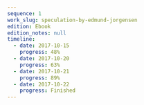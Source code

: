 ```yaml
---
sequence: 1
work_slug: speculation-by-edmund-jorgensen
edition: Ebook
edition_notes: null
timeline:
  - date: 2017-10-15
    progress: 48%
  - date: 2017-10-20
    progress: 63%
  - date: 2017-10-21
    progress: 89%
  - date: 2017-10-22
    progress: Finished
---
```

